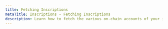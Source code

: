```yaml
---
title: Fetching Inscriptions
metaTitle: Inscriptions - Fetching Inscriptions
description: Learn how to fetch the various on-chain accounts of your inscriptions
---
```


